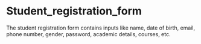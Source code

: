 # Student_registration_form
The student registration form contains inputs like name, date of birth, email, phone number, gender, password, academic details, courses, etc.
